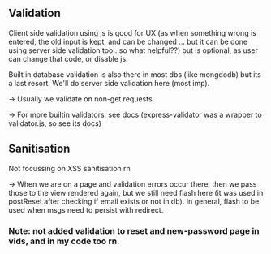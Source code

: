 ## Validation
Client side validation using js is good for UX (as when something wrong is entered, the old input is kept, and can be changed ... but it can be done using server side validation too.. so what helpful??) but is optional, as user can change that code, or disable js.

Built in database validation is also there in most dbs (like mongdodb) but its a last resort. We'll do server side validation here (most imp).

-> Usually we validate on non-get requests.

-> For more builtin validators, see docs (express-validator was a wrapper to validator.js, so see its docs)

## Sanitisation
Not focussing on XSS sanitisation rn

-> When we are on a page and validation errors occur there, then we pass those to the view rendered again, but we still need flash here (it was used in postReset after checking if email exists or not in db). In general, flash to be used when msgs need to persist with redirect.

### Note: not added validation to reset and new-password page in vids, and in my code too rn.